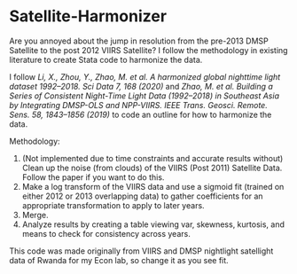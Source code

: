 # Satellite-Harmonizer
Are you annoyed about the jump in resolution from the pre-2013 DMSP Satellite to the post 2012 VIIRS Satellite? I follow the methodology in existing literature to create Stata code to harmonize the data.

I follow _Li, X., Zhou, Y., Zhao, M. et al. A harmonized global nighttime light dataset 1992–2018. Sci Data 7, 168 (2020)_ and _Zhao, M. et al. Building a Series of Consistent Night-Time Light Data (1992–2018) in Southeast Asia by Integrating DMSP-OLS and NPP-VIIRS. IEEE Trans. Geosci. Remote. Sens. 58, 1843–1856 (2019)_ to code an outline for how to harmonize the data. 

Methodology:
  1) (Not implemented due to time constraints and accurate results without) Clean up the noise (from clouds) of the VIIRS (Post 2011) Satellite Data. Follow the paper if you want to do this.
  2) Make a log transform of the VIIRS data and use a sigmoid fit (trained on either 2012 or 2013 overlapping data) to gather coefficients for an appropriate transformation to apply to later years.
  3) Merge.
  4) Analyze results by creating a table viewing var, skewness, kurtosis, and means to check for consistency across years.

This code was made originally from VIIRS and DMSP nightlight satellight data of Rwanda for my Econ lab, so change it as you see fit.
